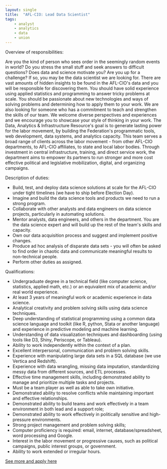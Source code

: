 ```yaml
---
layout: single
title:  "AFL-CIO: Lead Data Scientist"
tags: 
    - analyst
    - analytics
    - data
    - union
---
```


Overview of responsibilities:

Are you the kind of person who sees order in the seemingly random events in world? Do you stress the small stuff and seek answers to difficult questions? Does data and science motivate you? Are you up for a challenge? If so, you may be the data scientist we are looking for.
There are vast amounts of hidden insights to be found in the AFL-CIO's data and you will be responsible for discovering them. You should have solid experience using applied statistics and programming to answer tricky problems at scale. You should be passionate about new technologies and ways of solving problems and determining how to apply them to your work. We are also looking for someone who has a commitment to teach and strengthen the skills of our team. We welcome diverse perspectives and experiences and we encourage you to showcase your style of thinking in your work.
The Data, Analytics & Infrastructure Resource's goal is to generate lasting power for the labor movement, by building the Federation's programmatic tools, web development, data systems, and analytics capacity. This team serves a broad range of clients across the labor movement - from other AFL-CIO departments, to AFL-CIO affiliates, to state and local labor bodies. Through investment in central infrastructure, training, and direct service work, the department aims to empower its partners to run stronger and more cost effective political and legislative mobilization, digital, and organizing campaigns.

Description of duties:
* Build, test, and deploy data science solutions at scale for the AFL-CIO under tight timelines (we have to ship before Election Day).
* Imagine and build the data science tools and products we need to run a strong program.
* Collaborate with other analysts and data engineers on data science projects, particularly in automating solutions.
* Mentor analysts, data engineers, and others in the department. You are the data science expert and will build up the rest of the team's skills and capacity.
* Own our data acquisition process and suggest and implement positive changes.
* Produce ad hoc analysis of disparate data sets - you will often be asked to find order in chaotic data and communicate meaningful results to non-technical people.
* Perform other duties as assigned.

Qualifications:
* Undergraduate degree in a technical field (like computer science, statistics, applied math, etc.) or an equivalent mix of academic and/or real world experience.
* At least 3 years of meaningful work or academic experience in data science.
* Analytical creativity and problem solving skills using data science techniques.
* Deep understanding of statistical programming using a common data science language and toolkit (like R, python, Stata or another language) and experience in predictive modeling and machine learning.
* Understanding of data visualization techniques and dashboarding (using tools like D3, Shiny, Periscope, or Tableau).
* Ability to work independently within the context of a plan.
* Excellent interpersonal, communication and problem solving skills. 
* Experience with manipulating large data sets in a SQL database (we use Vertica and Redshift).
* Experience with data wrangling, missing data imputation, standardizing messy data from different sources, and ETL processes.
* Effective time management skills, including demonstrated ability to manage and prioritize multiple tasks and projects.
* Must be a team player as well as able to take own initiative.
* Demonstrated ability to resolve conflicts while maintaining important and effective relationships.
* Demonstrated ability to build teams and work effectively in a team environment in both lead and a support role; 
* Demonstrated ability to work effectively in politically sensitive and high-pressure environments.
* Strong project management and problem solving skills;
* Computer proficiency is required: email, internet, database/spreadsheet, word processing and Google.
* Interest in the labor movement or progressive causes, such as political campaigns, public interest groups, or government.
* Ability to work extended or irregular hours.

[See more and apply here](https://aflcio.hirecentric.com/jobs/137303.html)
